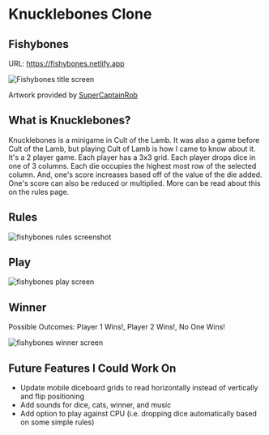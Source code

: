 <h1>Knucklebones Clone</h1>
<h2>Fishybones</h2>
<p>URL: <a href="https://fishybones.netlify.app">https://fishybones.netlify.app</a></p>
<img src="https://user-images.githubusercontent.com/22201101/204417309-4f54382f-90e3-4625-afe6-8f3ab405a2b3.png" alt="Fishybones title screen"/>
<p>Artwork provided by <a href="https://www.twitch.tv/SuperCaptainRob">SuperCaptainRob</a></p>

<h2>What is Knucklebones?</h2>
<p>Knucklebones is a minigame in Cult of the Lamb. It was also a game before Cult of the Lamb, but playing Cult of Lamb is how I came to know about it. It's a 2 player game. Each player has a 3x3 grid. Each player drops dice in one of 3 columns. Each die occupies the highest most row of the selected column. And, one's score increases based off of the value of the die added. One's score can also be reduced or multiplied. More can be read about this on the rules page.</p>

<h2>Rules</h2>
<img src="https://user-images.githubusercontent.com/22201101/204418393-0fb397ed-5461-4120-a873-c674e9067c2b.png" alt="fishybones rules screenshot"/>

<h2>Play</h2>
<img src="https://user-images.githubusercontent.com/22201101/204418653-179968d0-38fe-414f-a233-fcf5f66372f3.png" alt="fishybones play screen" />

<h2>Winner</h2>
<p>Possible Outcomes: Player 1 Wins!, Player 2 Wins!, No One Wins!</p>
<img src="https://user-images.githubusercontent.com/22201101/204419092-e56d161c-26f7-4fdf-b8a4-efbbaa687bf2.png" alt="fishybones winner screen" />

<h2>Future Features I Could Work On</h2>
<ul>
    <li>Update mobile diceboard grids to read horizontally instead of vertically and flip positioning</li>
    <li>Add sounds for dice, cats, winner, and music</li>
    <li>Add option to play against CPU (i.e. dropping dice automatically based on some simple rules)</li>
</ul>
